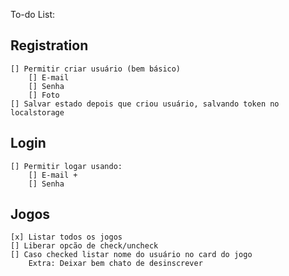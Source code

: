 To-do List:

## Registration

    [] Permitir criar usuário (bem básico)
        [] E-mail
        [] Senha
        [] Foto
    [] Salvar estado depois que criou usuário, salvando token no localstorage

## Login

    [] Permitir logar usando:
        [] E-mail +
        [] Senha

## Jogos

    [x] Listar todos os jogos
    [] Liberar opcão de check/uncheck
    [] Caso checked listar nome do usuário no card do jogo
        Extra: Deixar bem chato de desinscrever
